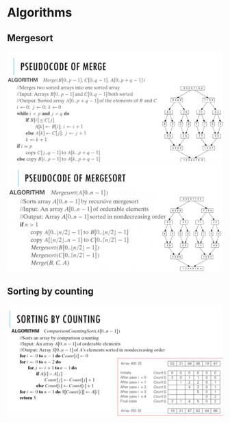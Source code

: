 # Algorithms

## Mergesort
![](images/merge.png)
![](images/mergesort.png)
## Sorting by counting
![](images/counting.png)

